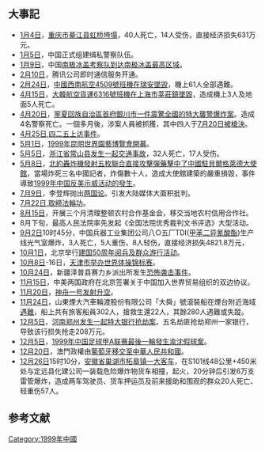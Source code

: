 ## 大事記

  - [1月4日](../Page/1月4日.md "wikilink")，[重庆市](../Page/重庆市.md "wikilink")[綦江县虹桥垮塌](https://zh.wikipedia.org/wiki/綦江县 "wikilink")，40人死亡，14人受伤，直接经济损失631万元。
  - [1月5日](../Page/1月5日.md "wikilink")，中国正式组建缉私警察队伍。
  - [1月9日](../Page/1月9日.md "wikilink")，中国[南极冰盖考察队到达南极冰盖最高区域](../Page/南极.md "wikilink")。
  - [2月10日](../Page/2月10日.md "wikilink")，腾讯公司即时通信服务开通。
  - [2月24日](../Page/2月24日.md "wikilink")，[中國西南航空4509號班機在](../Page/中國西南航空4509號班機空難.md "wikilink")[瑞安墜毀](https://zh.wikipedia.org/wiki/瑞安 "wikilink")，機上61人全部遇難。
  - [4月15日](../Page/4月15日.md "wikilink")，[大韓航空貨運6316號班機在](../Page/大韓航空6316號班機空難.md "wikilink")[上海市](https://zh.wikipedia.org/wiki/上海市 "wikilink")[莘莊鎮墜毀](https://zh.wikipedia.org/wiki/莘莊鎮 "wikilink")，造成機上3人及地面5人死亡。
  - [4月20日](../Page/4月20日.md "wikilink")，[寧夏回族自治區首府](https://zh.wikipedia.org/wiki/寧夏回族自治區 "wikilink")[銀川市一件震驚全國的](https://zh.wikipedia.org/wiki/銀川市 "wikilink")[特大襲警爆炸案](../Page/四·二〇袭警爆炸案.md "wikilink")。造成4名警察死亡。一個多月後，涉案人員被抓獲，其中四人于[7月20日被槍決](https://zh.wikipedia.org/wiki/7月20日 "wikilink")。
  - [4月25日](../Page/4月25日.md "wikilink"),[四二五上访事件](https://zh.wikipedia.org/wiki/四二五上访事件 "wikilink")。
  - [5月1日](../Page/5月1日.md "wikilink")，[1999年昆明世界園藝博覽會開幕](../Page/1999年昆明世界園藝博覽會.md "wikilink")。
  - [5月5日](../Page/5月5日.md "wikilink")，[浙江省](../Page/浙江省.md "wikilink")[常山县发生一起交通事故](../Page/常山县.md "wikilink")，32人死亡，17人受伤。
  - [5月8日](../Page/5月8日.md "wikilink")，[北約轟炸機發射五枚聯合直接攻擊彈藥](https://zh.wikipedia.org/wiki/北約 "wikilink")[擊中了中國駐](../Page/五八事件.md "wikilink")[貝爾格萊德大使館](https://zh.wikipedia.org/wiki/貝爾格萊德 "wikilink")，當場炸死三名中國記者，炸傷數十人，造成大使館建築的嚴重損毀，事件導致[1999年中国反美示威活动的發生](../Page/1999年中国反美示威活动.md "wikilink")。
  - [7月9日](https://zh.wikipedia.org/wiki/7月9日 "wikilink")，李登辉抛出[两国论](https://zh.wikipedia.org/wiki/两国论 "wikilink")。引发大陆媒体大面积批判。
  - [7月22日](https://zh.wikipedia.org/wiki/7月22日 "wikilink"),[取締](https://zh.wikipedia.org/wiki/对法轮功的镇压 "wikilink")[法輪功](https://zh.wikipedia.org/wiki/法輪功 "wikilink")。
  - [8月15日](../Page/8月15日.md "wikilink")，开展三个月清理整顿农村合作基金会，移交当地农村信用合作社。
  - 8月下旬，最高人民法院率先发起《全国法院优秀裁判文书评选》大型活动。
  - [9月2日](../Page/9月2日.md "wikilink")10时45分，中国兵器工业集团公司八○五厂TDI([甲苯二异氰酸酯](https://zh.wikipedia.org/wiki/甲苯二异氰酸酯 "wikilink"))生产线光气室爆炸，3人死亡，5人重伤，8人轻伤，直接经济损失4821.8万元，
  - [10月1日](../Page/10月1日.md "wikilink")，北京举行[建国50周年阅兵及群众游行活动](../Page/首都各界庆祝中华人民共和国成立50周年大会.md "wikilink")。
  - [10月8日](../Page/10月8日.md "wikilink")-16日，[天津市举办世界体操锦标赛](../Page/天津市.md "wikilink")。
  - [10月24日](../Page/10月24日.md "wikilink")，新疆泽普县赛力乡派出所发生[恐怖袭击事件](https://zh.wikipedia.org/wiki/泽普县赛力乡派出所遇袭事件 "wikilink")。
  - [11月15日](../Page/11月15日.md "wikilink")，中美两国政府在北京签署关于中国加入世界贸易组织的双边协议。
  - [11月20日](../Page/11月20日.md "wikilink")，[神舟一号发射升空](../Page/神舟一号.md "wikilink")。
  - [11月24日](../Page/11月24日.md "wikilink")，山東煙大汽車輪渡股份有限公司「大舜」號滾裝船在煙台附近海域[遇難](../Page/烟台11·24特大海难.md "wikilink")，船上共有旅客船員302人，搶救生還22人，其餘280人遇難或失蹤。
  - [12月5日](../Page/12月5日.md "wikilink")，[河南](https://zh.wikipedia.org/wiki/河南 "wikilink")[郑州发生一起](https://zh.wikipedia.org/wiki/郑州 "wikilink")[特大银行抢劫案](../Page/“1999·12·5”特大持枪抢劫银行案.md "wikilink")，五名劫匪抢劫郑州一家银行，导致该行损失抢走208万元。
  - [12月5日](../Page/12月5日.md "wikilink")，[1999年中国足球甲A联赛最後一輪發生](../Page/1999年中国足球甲A联赛.md "wikilink")[渝沈假球案](../Page/渝沈之战.md "wikilink")。
  - [12月20日](../Page/12月20日.md "wikilink")，澳門政權由[葡萄牙](../Page/葡萄牙.md "wikilink")[移交至中華人民共和國](https://zh.wikipedia.org/wiki/澳門主權移交 "wikilink")。
  - [12月26日](../Page/12月26日.md "wikilink")15时10分，[安徽省](../Page/安徽省.md "wikilink")[巢湖市柘皋镇一大客车](../Page/巢湖市.md "wikilink")，在S101线48公里+450米处与定远县化建公司一装载危险爆炸物货车相撞，起火，20分钟后引发6万支雷管爆炸，造成两车驾驶员、货车押运员及前来援助和围观的群众20人死亡、轻重伤57人。

## 参考文献

[Category:1999年中國](https://zh.wikipedia.org/wiki/Category:1999年中國 "wikilink")